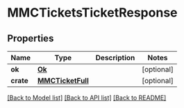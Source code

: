 # MMCTicketsTicketResponse

## Properties
Name | Type | Description | Notes
------------ | ------------- | ------------- | -------------
**ok** | [**Ok**](Ok.md) |  | [optional] 
**crate** | [**MMCTicketFull**](MMCTicketFull.md) |  | [optional] 

[[Back to Model list]](../README.md#documentation-for-models) [[Back to API list]](../README.md#documentation-for-api-endpoints) [[Back to README]](../README.md)


